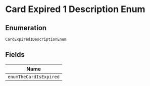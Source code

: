 
# Card Expired 1 Description Enum

## Enumeration

`CardExpired1DescriptionEnum`

## Fields

| Name |
|  --- |
| `enumTheCardIsExpired` |

